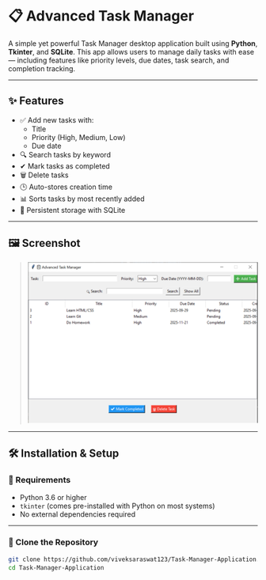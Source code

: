 # 📋 Advanced Task Manager

A simple yet powerful Task Manager desktop application built using **Python**, **Tkinter**, and **SQLite**. This app allows users to manage daily tasks with ease — including features like priority levels, due dates, task search, and completion tracking.

---

## ✨ Features

- ✅ Add new tasks with:
  - Title
  - Priority (High, Medium, Low)
  - Due date
- 🔍 Search tasks by keyword
- ✔ Mark tasks as completed
- 🗑 Delete tasks
- 🕒 Auto-stores creation time
- 📊 Sorts tasks by most recently added
- 🎯 Persistent storage with SQLite

---

## 🖼️ Screenshot

> ![alt text](image.png)

---

## 🛠️ Installation & Setup

### 🔸 Requirements

- Python 3.6 or higher
- `tkinter` (comes pre-installed with Python on most systems)
- No external dependencies required

---

### 🔸 Clone the Repository

```bash
git clone https://github.com/viveksaraswat123/Task-Manager-Application.git
cd Task-Manager-Application
